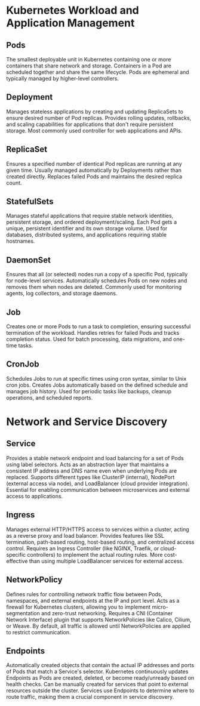 # Kubernetes Workload and Application Management
## Pods
The smallest deployable unit in Kubernetes containing one or more containers that share network and storage. Containers in a Pod are scheduled together and share the same lifecycle. Pods are ephemeral and typically managed by higher-level controllers.

## Deployment
Manages stateless applications by creating and updating ReplicaSets to ensure desired number of Pod replicas. Provides rolling updates, rollbacks, and scaling capabilities for applications that don't require persistent storage. Most commonly used controller for web applications and APIs.

## ReplicaSet
Ensures a specified number of identical Pod replicas are running at any given time. Usually managed automatically by Deployments rather than created directly. Replaces failed Pods and maintains the desired replica count.

## StatefulSets
Manages stateful applications that require stable network identities, persistent storage, and ordered deployment/scaling. Each Pod gets a unique, persistent identifier and its own storage volume. Used for databases, distributed systems, and applications requiring stable hostnames.

## DaemonSet
Ensures that all (or selected) nodes run a copy of a specific Pod, typically for node-level services. Automatically schedules Pods on new nodes and removes them when nodes are deleted. Commonly used for monitoring agents, log collectors, and storage daemons.

## Job
Creates one or more Pods to run a task to completion, ensuring successful termination of the workload. Handles retries for failed Pods and tracks completion status. Used for batch processing, data migrations, and one-time tasks.

## CronJob
Schedules Jobs to run at specific times using cron syntax, similar to Unix cron jobs. Creates Jobs automatically based on the defined schedule and manages job history. Used for periodic tasks like backups, cleanup operations, and scheduled reports.


# Network and Service Discovery

## Service
Provides a stable network endpoint and load balancing for a set of Pods using label selectors. Acts as an abstraction layer that maintains a consistent IP address and DNS name even when underlying Pods are replaced. Supports different types like ClusterIP (internal), NodePort (external access via node), and LoadBalancer (cloud provider integration). Essential for enabling communication between microservices and external access to applications.

## Ingress
Manages external HTTP/HTTPS access to services within a cluster, acting as a reverse proxy and load balancer. Provides features like SSL termination, path-based routing, host-based routing, and centralized access control. Requires an Ingress Controller (like NGINX, Traefik, or cloud-specific controllers) to implement the actual routing rules. More cost-effective than using multiple LoadBalancer services for external access.

## NetworkPolicy
Defines rules for controlling network traffic flow between Pods, namespaces, and external endpoints at the IP and port level. Acts as a firewall for Kubernetes clusters, allowing you to implement micro-segmentation and zero-trust networking. Requires a CNI (Container Network Interface) plugin that supports NetworkPolicies like Calico, Cilium, or Weave. By default, all traffic is allowed until NetworkPolicies are applied to restrict communication.

## Endpoints
Automatically created objects that contain the actual IP addresses and ports of Pods that match a Service's selector. Kubernetes continuously updates Endpoints as Pods are created, deleted, or become ready/unready based on health checks. Can be manually created for services that point to external resources outside the cluster. Services use Endpoints to determine where to route traffic, making them a crucial component in service discovery.
